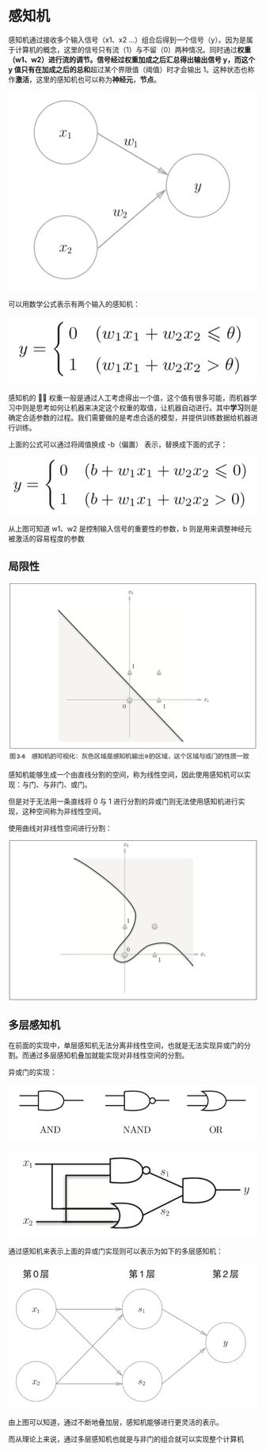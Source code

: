 # 感知机

感知机通过接收多个输入信号（x1、x2 ...）组合后得到一个信号（y）。因为是属于计算机的概念，这里的信号只有流（1）与不留（0）两种情况。同时通过**权重（w1、w2）**进行流的调节。信号经过权重加成之后汇总得出输出信号 y，而这个 y 值只有在加成之后的**总和**超过某个界限值（阈值）时才会输出 1。这种状态也称作**激活**，这里的感知机也可以称为**神经元**，**节点**。

![单个感知机](assets/2018-12-18-23-43-57.png)

可以用数学公式表示有两个输入的感知机：

![公式一](assets/2018-12-18-23-23-21.png)

感知机的  权重一般是通过人工考虑得出一个值，这个值有很多可能，而机器学习中则是思考如何让机器来决定这个权重的取值，让机器自动进行。其中**学习**则是确定合适参数的过程。我们需要做的是考虑合适的模型，并提供训练数据给机器进行训练。

上面的公式可以通过将阈值换成 -b（偏置） 表示，替换成下面的式子：

![公式二](assets/2018-12-18-23-24-59.png)

从上图可知道 w1、w2 是控制输入信号的重要性的参数，b 则是用来调整神经元被激活的容易程度的参数

## 局限性

![线性分割空间](assets/2018-12-18-23-25-52.png)

感知机能够生成一个由直线分割的空间，称为线性空间，因此使用感知机可以实现：与门、与非门、或门。

但是对于无法用一条直线将 0 与 1 进行分割的异或门则无法使用感知机进行实现，这种空间称为非线性空间。

使用曲线对非线性空间进行分割：

![非线性分割空间](assets/2018-12-18-23-27-06.png)

## 多层感知机

在前面的实现中，单层感知机无法分离非线性空间，也就是无法实现异或门的分割。而通过多层感知机叠加就能实现对非线性空间的分割。

异或门的实现：

![各个门的图示](assets/2018-12-18-23-45-57.png)

![异或门的实现](assets/2018-12-18-23-45-21.png)

通过感知机来表示上面的异或门实现则可以表示为如下的多层感知机：

![多层感知机实现异或门](assets/2018-12-18-23-47-01.png)

由上图可以知道，通过不断地叠加层，感知机能够进行更灵活的表示。

而从理论上来说，通过多层感知机也就是与非门的组合就可以实现整个计算机
